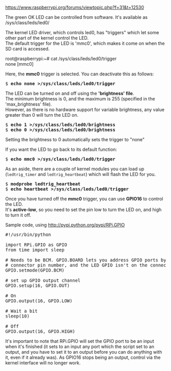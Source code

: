 https://www.raspberrypi.org/forums/viewtopic.php?f=31&t=12530

The green OK LED can be controlled from software. It's available as /sys/class/leds/led0/

The kernel LED driver, which controls led0, has "triggers" which let some other part of the kernel control the LED.   
The default trigger for the LED is 'mmc0', which makes it come on when the SD card is accessed.

root@raspberrypi:~# cat /sys/class/leds/led0/trigger   
none [mmc0]

Here, the **mmc0** trigger is selected. You can deactivate this as follows:
<pre>
$ <b>echo none >/sys/class/leds/led0/trigger</b>
</pre>
The LED can be turned on and off using the **'brightness' file**.  
The minimum brightness is 0, and the maximum is 255 (specified in the 'max_brightness' file).   
However, as there is no hardware support for variable brightness, any value greater than 0 will turn the LED on.
<pre>
$ <b>echo 1 >/sys/class/leds/led0/brightness</b>   
$ <b>echo 0 >/sys/class/leds/led0/brightness</b>
</pre>
Setting the brightness to 0 automatically sets the trigger to "none"

If you want the LED to go back to its default function:
<pre>
$ <b>echo mmc0 >/sys/class/leds/led0/trigger</b>
</pre>
As an aside, there are a couple of kernel modules you can load up (`ledtrig_timer` and `ledtrig_heartbeat`) which will flash the LED for you.
<pre>
$ <b>modprobe ledtrig_heartbeat</b>
$ <b>echo heartbeat >/sys/class/leds/led0/trigger</b>
</pre>
Once you have turned off the **mmc0** trigger, you can use **GPIO16** to control the LED.   
It's **active-low**, so you need to set the pin low to turn the LED on, and high to turn it off.

Sample code, using http://pypi.python.org/pypi/RPi.GPIO

<pre>
#!/usr/bin/python

import RPi.GPIO as GPIO
from time import sleep

# Needs to be BCM. GPIO.BOARD lets you address GPIO ports by periperal
# connector pin number, and the LED GPIO isn't on the connector
GPIO.setmode(GPIO.BCM)

# set up GPIO output channel
GPIO.setup(16, GPIO.OUT)

# On
GPIO.output(16, GPIO.LOW)

# Wait a bit
sleep(10)

# Off
GPIO.output(16, GPIO.HIGH)
</pre>

It's important to note that RPi.GPIO will set the GPIO port to be an input when it's finished (it sets to an input any port which the script set to an output, and you have to set it to an output before you can do anything with it, even if it already was). As GPIO16 stops being an output, control via the kernel interface will no longer work.
